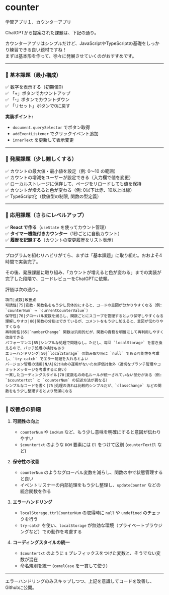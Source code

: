 # counter
学習アプリ１．カウンターアプリ

ChatGPTから提案された課題は、下記の通り。

カウンターアプリはシンプルだけど、JavaScriptやTypeScriptの基礎をしっかり練習できる良い題材ですね！  
まずは基本形を作って、徐々に発展させていくのがおすすめです。  

---

### **📝 基本課題（最小構成）**
✅ 数字を表示する（初期値0）  
✅ 「+」ボタンでカウントアップ  
✅ 「-」ボタンでカウントダウン  
✅ 「リセット」ボタンで0に戻す  

**実装ポイント:**  
- `document.querySelector` でボタン取得  
- `addEventListener` でクリックイベント追加  
- `innerText` を更新して表示変更  

---

### **🚀 発展課題（少し難しくする）**
✅ カウントの最大値・最小値を設定（例: 0～10 の範囲）  
✅ カウントの増減をユーザーが設定できる（入力欄で値を変更）  
✅ ローカルストレージに保存して、ページをリロードしても値を保持  
✅ カウントが増えると色が変わる（例: 0以下は赤、10以上は緑）  
✅ TypeScript化（数値型の制限, 関数の型定義）

---

### **🌟 応用課題（さらにレベルアップ）**
✅ **React で作る**（`useState` を使ってカウント管理）  
✅ **タイマー機能付きカウンター**（1秒ごとに自動カウント）  
✅ **履歴を記録する**（カウントの変更履歴をリスト表示）  

---

プログラムを組むリハビリがてら、まずは「基本課題」に取り組む。おおよそ4時間で実装完了。

その後、発展課題に取り組み、「カウントが増えると色が変わる」までの実装が完了した段階で、コードレビューをChatGPTに依頼。

評価は次の通り。

```
項目|点数|改善点
可読性|75|変数・関数名をもう少し具体的にすると、コードの意図が分かりやすくなる（例: `counterNum` → `currentCounterValue`）
保守性|70|グローバル変数を減らし、関数ごとにスコープを管理するとより保守しやすくなる
理解しやすさ|80|関数の分割はできているが、コメントをもう少し加えると、意図が伝わりやすくなる
再利用性|65|`numberChange` 関数は汎用的だが、関数の責務を明確にして再利用しやすく改良できる
パフォーマンス|85|シンプルな処理で問題なし。ただし、毎回 `localStorage` を書き換えるので、バッチ処理の検討もあり
エラーハンドリング|50|`localStorage` の読み取り時に `null` である可能性を考慮し、`try-catch` でエラー処理を入れるとよい
バージョン管理の活用|N/A|GitHubの運用がないため評価対象外（適切なブランチ管理やコミットメッセージを考慮すると良い）
一貫したコーディングスタイル|70|変数名の命名ルールが統一されていない部分がある（例: `$countertxt` と `counterNum` の記述方法が異なる）
シンプルなコードを書く|75|処理の流れは比較的シンプルだが、`classChange` などの関数をもう少し整理するとより簡潔になる
```

---

### **🔹 改善点の詳細**
1. **可読性の向上**
   - `counterNum` や `incNum` など、もう少し意味を明確にすると意図が伝わりやすい
   - `$countertxt` のような `DOM` 要素には `El` をつけて区別 (`counterTextEl` など)

2. **保守性の改善**
   - `counterNum` のようなグローバル変数を減らし、関数の中で状態管理すると良い
   - イベントリスナーの内部処理をもう少し整理し、`updateCounter` などの統合関数を作る

3. **エラーハンドリング**
   - `localStorage.ttrlCounterNum` の取得時に `null` や `undefined` のチェックを行う
   - `try-catch` を使い、`localStorage` が無効な環境（プライベートブラウジングなど）での動作を考慮する

4. **コーディングスタイルの統一**
   - `$countertxt` のように `$` プレフィックスをつけた変数と、そうでない変数が混在
   - 命名規則を統一 (`camelCase` を一貫して使う)

---

エラーハンドリングのみスキップしつつ、上記を意識してコードを改善し、Githubに公開。